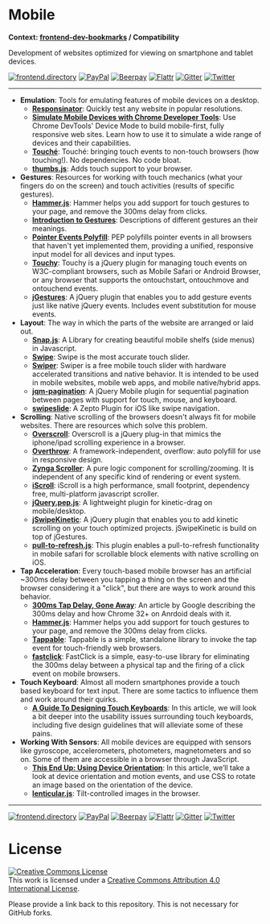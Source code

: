 # Mobile

**Context: [frontend-dev-bookmarks](../../README.md) / Compatibility**

Development of websites optimized for viewing on smartphone and tablet devices.

[![frontend.directory](https://img.shields.io/badge/frontend-directory-blue.svg?style=flat-square)](http://frontend.directory/)
[![PayPal](https://img.shields.io/badge/donate-PayPal-00457c.svg?style=flat-square&maxAge=2592000)](https://www.paypal.com/cgi-bin/webscr?cmd=_s-xclick&hosted_button_id=4FAGPMANWRVJJ)
[![Beerpay](https://beerpay.io/dypsilon/frontend-dev-bookmarks/badge.svg?style=flat-square)](https://beerpay.io/dypsilon/frontend-dev-bookmarks)
[![Flattr](https://img.shields.io/badge/donate-Flattr-88b058.svg?style=flat-square&maxAge=2592000)](https://flattr.com/submit/auto?fid=3nlo5p&url=https%3A%2F%2Fgithub.com%2Fdypsilon%2Ffrontend-dev-bookmarks)
[![Gitter](https://img.shields.io/gitter/room/dypsilon/frontend-dev-bookmarks.svg?style=flat-square&maxAge=2592000)](https://gitter.im/dypsilon/frontend-dev-bookmarks)
[![Twitter](https://img.shields.io/badge/follow-twitter-55acee.svg?style=flat-square)](https://twitter.com/FrontendDir)

-----------------------------------------

+ **Emulation**: Tools for emulating features of mobile devices on a desktop.
    + **[Responsinator](http://www.responsinator.com/)**: Quickly test any website in popular resolutions.
    + **[Simulate Mobile Devices with Chrome Developer Tools](https://developers.google.com/web/tools/chrome-devtools/iterate/device-mode/?hl=en)**: Use Chrome DevTools' Device Mode to build mobile-first, fully responsive web sites. Learn how to use it to simulate a wide range of devices and their capabilities.
    + **[Touché](https://github.com/davidcalhoun/touche)**: Touché: bringing touch events to non-touch browsers (how touching!). No dependencies. No code bloat.
    + **[thumbs.js](http://mwbrooks.github.io/thumbs.js/)**: Adds touch support to your browser.
+ **Gestures**: Resources for working with touch mechanics (what your fingers do on the screen) and touch activities (results of specific gestures).
    + **[Hammer.js](http://hammerjs.github.io/)**: Hammer helps you add support for touch gestures to your page, and remove the 300ms delay from clicks.
    + **[Introduction to Gestures](https://www.google.com/design/spec/patterns/gestures.html)**: Descriptions of different gestures an their meanings.
    + **[Pointer Events Polyfill](https://github.com/jquery/PEP)**: PEP polyfills pointer events in all browsers that haven't yet implemented them, providing a unified, responsive input model for all devices and input types.
    + **[Touchy](https://github.com/HotStudio/touchy)**: Touchy is a jQuery plugin for managing touch events on W3C-compliant browsers, such as Mobile Safari or Android Browser, or any browser that supports the ontouchstart, ontouchmove and ontouchend events.
    + **[jGestures](http://jgestures.codeplex.com/)**: A jQuery plugin that enables you to add gesture events just like native jQuery events. Includes event substitution for mouse events.
+ **Layout**: The way in which the parts of the website are arranged or laid out.
    + **[Snap.js](https://github.com/jakiestfu/Snap.js)**: A Library for creating beautiful mobile shelfs (side menus) in Javascript.
    + **[Swipe](https://github.com/thebird/swipe)**: Swipe is the most accurate touch slider.
    + **[Swiper](http://idangero.us/swiper/)**: Swiper is a free mobile touch slider with hardware accelerated transitions and  native behavior. It is intended to be used in mobile websites, mobile web apps, and mobile native/hybrid apps.
    + **[jqm-pagination](https://github.com/filamentgroup/jqm-pagination)**: A jQuery Mobile plugin for sequential pagination between pages with support for touch, mouse, and keyboard.
    + **[swipeslide](https://github.com/max-power/swipeslide)**: A Zepto Plugin for iOS like swipe navigation.
+ **Scrolling**: Native scrolling of the browsers doesn't always fit for mobile websites. There are resources which solve this problem.
    + **[Overscroll](https://github.com/azoff/overscroll)**: Overscroll is a jQuery plug-in that mimics the iphone/ipad scrolling experience in a browser.
    + **[Overthrow](https://www.filamentgroup.com/lab/overthrow.html)**: A framework-independent, overflow: auto polyfill for use in responsive design.
    + **[Zynga Scroller](https://github.com/zynga/scroller)**: A pure logic component for scrolling/zooming. It is independent of any specific kind of rendering or event system.
    + **[iScroll](http://iscrolljs.com/)**: iScroll is a high performance, small footprint, dependency free, multi-platform javascript scroller.
    + **[jQuery.pep.js](http://pep.briangonzalez.org/)**: A lightweight plugin for kinetic-drag on mobile/desktop.
    + **[jSwipeKinetic](http://jswipekinetic.codeplex.com/)**: A jQuery plugin that enables you to add kinetic scrolling on your touch optimized projects. jSwipeKinetic is build on top of jGestures.
    + **[pull-to-refresh.js](https://github.com/visiongeist/pull-to-refresh-js)**: This plugin enables a pull-to-refresh functionality in mobile safari for scrollable block elements with native scrolling on iOS.
+ **Tap Acceleration**: Every touch-based mobile browser has an artificial ~300ms delay between you tapping a thing on the screen and the browser considering it a "click", but there are ways to work around this behavior.
    + **[300ms Tap Delay, Gone Away](https://developers.google.com/web/updates/2013/12/300ms-tap-delay-gone-away)**: An article by Google describing the 300ms delay and how Chrome 32+ on Anrdoid deals with it.
    + **[Hammer.js](http://hammerjs.github.io/)**: Hammer helps you add support for touch gestures to your page, and remove the 300ms delay from clicks.
    + **[Tappable](http://cheeaun.github.io/tappable/)**: Tappable is a simple, standalone library to invoke the tap event for touch-friendly web browsers.
    + **[fastclick](https://github.com/ftlabs/fastclick)**: FastClick is a simple, easy-to-use library for eliminating the 300ms delay between a physical tap and the firing of a click event on mobile browsers.
+ **Touch Keyboard**: Almost all modern smartphones provide a touch based keyboard for text input. There are some tactics to influence them and work around their quirks.
    + **[A Guide To Designing Touch Keyboards](https://www.smashingmagazine.com/2013/08/guide-to-designing-touch-keyboards-with-cheat-sheet/)**: In this article, we will look a bit deeper into the usability issues surrounding touch keyboards, including five design guidelines that will alleviate some of these pains.
+ **Working With Sensors**: All mobile devices are equipped with sensors like gyroscope, accelerometers, photometers, magnetometers and so on. Some of them are accessible in a browser through JavaScript.
    + **[This End Up: Using Device Orientation](http://www.html5rocks.com/en/tutorials/device/orientation/)**: In this article, we’ll take a look at device orientation and motion events, and use CSS to rotate an image based on the orientation of the device.
    + **[lenticular.js](http://lenticular.attasi.com/)**: Tilt-controlled images in the browser.


------------------

[![frontend.directory](https://img.shields.io/badge/frontend-directory-blue.svg?style=flat-square)](http://frontend.directory/)
[![PayPal](https://img.shields.io/badge/donate-PayPal-00457c.svg?style=flat-square&maxAge=2592000)](https://www.paypal.com/cgi-bin/webscr?cmd=_s-xclick&hosted_button_id=4FAGPMANWRVJJ)
[![Beerpay](https://beerpay.io/dypsilon/frontend-dev-bookmarks/badge.svg?style=flat-square)](https://beerpay.io/dypsilon/frontend-dev-bookmarks)
[![Flattr](https://img.shields.io/badge/donate-Flattr-88b058.svg?style=flat-square&maxAge=2592000)](https://flattr.com/submit/auto?fid=3nlo5p&url=https%3A%2F%2Fgithub.com%2Fdypsilon%2Ffrontend-dev-bookmarks)
[![Gitter](https://img.shields.io/gitter/room/dypsilon/frontend-dev-bookmarks.svg?style=flat-square&maxAge=2592000)](https://gitter.im/dypsilon/frontend-dev-bookmarks)
[![Twitter](https://img.shields.io/badge/follow-twitter-55acee.svg?style=flat-square)](https://twitter.com/FrontendDir)

# License

<a rel="license" href="http://creativecommons.org/licenses/by/4.0/"><img alt="Creative Commons License" style="border-width:0" src="https://i.creativecommons.org/l/by/4.0/88x31.png" /></a><br />This work is licensed under a <a rel="license" href="http://creativecommons.org/licenses/by/4.0/">Creative Commons Attribution 4.0 International License</a>.

Please provide a link back to this repository. This is not necessary for GitHub forks.